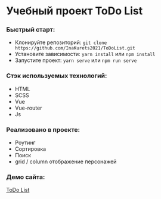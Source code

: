 # Учебный проект ToDo List

### Быстрый старт:

- Клонируйте репозиторий: `git clone https://github.com/InaKurets2021/ToDoList.git`
- Установите зависимости: `yarn install` или `npm install`
- Запустите проект: `yarn serve` или `npm run serve`

### Стэк используемых технологий:

- HTML
- SCSS
- Vue
- Vue-router
- Js

### Реализовано в проекте:

- Роутинг
- Сортировка
- Поиск
- grid / column отображение персонажей

### Демо сайта:

[ToDo List](https://inakurets2021.github.io/ToDoList/)
